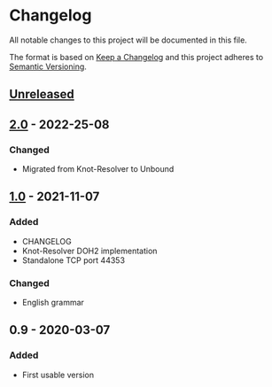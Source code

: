 # Changelog
All notable changes to this project will be documented in this file.

The format is based on [Keep a Changelog](http://keepachangelog.com/en/1.0.0/)
and this project adheres to [Semantic Versioning](http://semver.org/spec/v2.0.0.html).

## [Unreleased]

## [2.0] - 2022-25-08
### Changed
- Migrated from Knot-Resolver to Unbound 

## [1.0] - 2021-11-07
### Added
- CHANGELOG
- Knot-Resolver DOH2 implementation
- Standalone TCP port 44353

### Changed
- English grammar

## 0.9 - 2020-03-07
### Added
- First usable version

[Unreleased]: https://github.com/urlandi/host-correct/compare/v2.0...HEAD
[2.0]: https://github.com/urlandi/host-correct/compare/v1.0...v2.0
[1.0]: https://github.com/urlandi/host-correct/compare/v0.9...v1.0